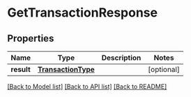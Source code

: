 # GetTransactionResponse

## Properties
Name | Type | Description | Notes
------------ | ------------- | ------------- | -------------
**result** | [**TransactionType**](TransactionType.md) |  | [optional] 

[[Back to Model list]](../README.md#documentation-for-models) [[Back to API list]](../README.md#documentation-for-api-endpoints) [[Back to README]](../README.md)


